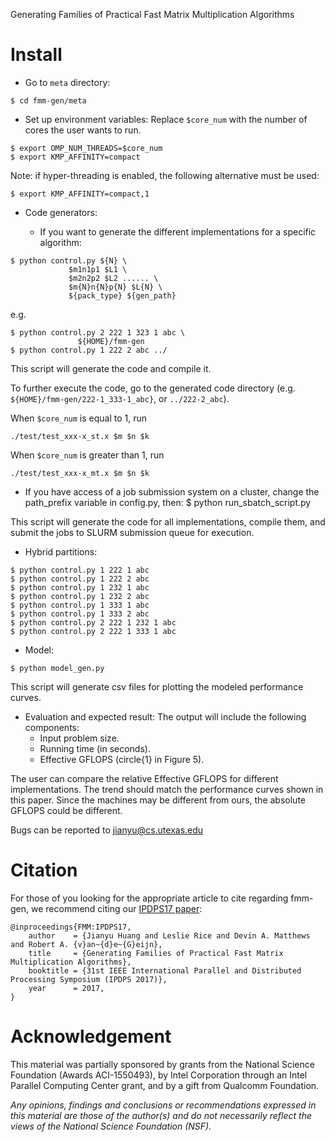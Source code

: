 Generating Families of Practical Fast Matrix Multiplication Algorithms

# Install

* Go to `meta` directory:

```
$ cd fmm-gen/meta
```

* Set up environment variables:
Replace `$core_num` with the number of cores the user wants to run.

```
$ export OMP_NUM_THREADS=$core_num
$ export KMP_AFFINITY=compact
```

Note: if hyper-threading is enabled, the following alternative must be used:

```
$ export KMP_AFFINITY=compact,1
```

* Code generators:

  * If you want to generate the different implementations for a specific algorithm:

```
$ python control.py ${N} \
             $m1n1p1 $L1 \
             $m2n2p2 $L2 ...... \
             $m{N}n{N}p{N} $L{N} \
             ${pack_type} ${gen_path}
```
e.g.
```
$ python control.py 2 222 1 323 1 abc \
               ${HOME}/fmm-gen
$ python control.py 1 222 2 abc ../
```

This script will generate the code and compile it.

To further execute the code, go to the generated code directory (e.g. `${HOME}/fmm-gen/222-1_333-1_abc}`, or `../222-2_abc`). 

When `$core_num` is equal to 1,
run 
```
./test/test_xxx-x_st.x $m $n $k
```
When `$core_num` is greater than 1,
run
```
./test/test_xxx-x_mt.x $m $n $k
```

  * If you have access of a job submission system on a cluster, change the path_prefix variable in config.py, then:
$ python run_sbatch_script.py

This script will generate the code for all implementations, compile them, and submit the jobs to SLURM submission queue for execution.

* Hybrid partitions:

```
$ python control.py 1 222 1 abc
$ python control.py 1 222 2 abc
$ python control.py 1 232 1 abc
$ python control.py 1 232 2 abc
$ python control.py 1 333 1 abc
$ python control.py 1 333 2 abc
$ python control.py 2 222 1 232 1 abc
$ python control.py 2 222 1 333 1 abc
```

* Model:

```
$ python model_gen.py
```
This script will generate csv files for plotting the modeled performance curves.

* Evaluation and expected result: The output will include the following components:
  * Input problem size.
  * Running time (in seconds).
  * Effective GFLOPS (circle{1} in Figure 5).

The user can compare the relative Effective GFLOPS for different implementations.
The trend should match the performance curves shown in this paper.
Since the machines may be different from ours, the absolute GFLOPS could be different.


Bugs can be reported to jianyu@cs.utexas.edu


# Citation
For those of you looking for the appropriate article to cite regarding fmm-gen, we
recommend citing our
[IPDPS17 paper](http://www.cs.utexas.edu/~jianyu/papers/ipdps17.pdf): 

```
@inproceedings{FMM:IPDPS17,
    author    = {Jianyu Huang and Leslie Rice and Devin A. Matthews and Robert A. {v}an~{d}e~{G}eijn},
    title     = {Generating Families of Practical Fast Matrix Multiplication Algorithms},
    booktitle = {31st IEEE International Parallel and Distributed Processing Symposium (IPDPS 2017)},
    year      = 2017,
}
``` 

# Acknowledgement
This material was partially sponsored by grants from the National Science Foundation (Awards ACI-1550493), by Intel Corporation through an Intel Parallel Computing Center grant, and by a gift from Qualcomm Foundation.

_Any opinions, findings and conclusions or recommendations expressed in this material are those of the author(s) and do not necessarily reflect the views of the National Science Foundation (NSF)._
